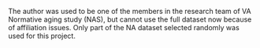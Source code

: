The author was used to be one of the members in the research team of VA Normative aging study (NAS), but cannot use the full dataset now because of affiliation issues.
Only part of the NA dataset selected randomly was used for this project.
